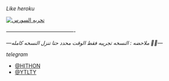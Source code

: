 *Like heroku*

[![تحربه السورس](https://www.herokucdn.com/deploy/button.svg)](https://dashboard.heroku.com/new?template=https:KAZIM8/https://github.com/KAZIM8/hi-thon)

—————————————-

—*ملاحضه : النسخه تجريبه فقط الوقت محدد حتا تنزل النسخه كامله 👾💜*—

*telegram*

   - [@HITHON](https://t.me/HITHON)
   - [@YTLTY](https://t.me/YTLTY)

